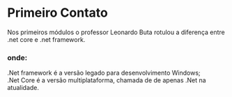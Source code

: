 # Primeiro Contato

Nos primeiros módulos o professor Leonardo Buta rotulou a diferença entre .net core e .net framework.

### onde:  
.Net framework é a versão legado para desenvolvimento Windows;  
.Net Core é a versão multiplataforma, chamada de de apenas .Net na atualidade.

